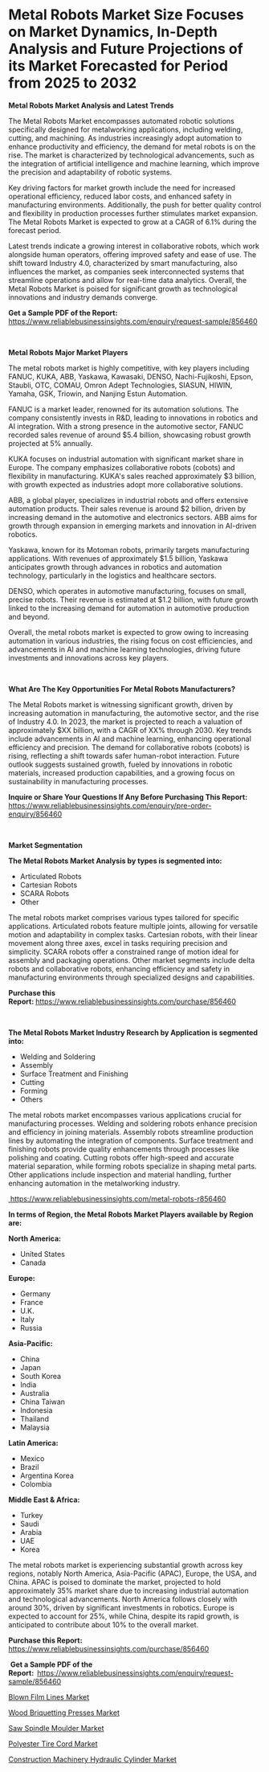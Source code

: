 <p><h1>Metal Robots Market Size Focuses on Market Dynamics, In-Depth Analysis and Future Projections of its Market Forecasted for Period from 2025 to 2032</h1></p><p><strong>Metal Robots Market Analysis and Latest Trends</strong></p>
<p><p>The Metal Robots Market encompasses automated robotic solutions specifically designed for metalworking applications, including welding, cutting, and machining. As industries increasingly adopt automation to enhance productivity and efficiency, the demand for metal robots is on the rise. The market is characterized by technological advancements, such as the integration of artificial intelligence and machine learning, which improve the precision and adaptability of robotic systems.</p><p>Key driving factors for market growth include the need for increased operational efficiency, reduced labor costs, and enhanced safety in manufacturing environments. Additionally, the push for better quality control and flexibility in production processes further stimulates market expansion. The Metal Robots Market is expected to grow at a CAGR of 6.1% during the forecast period. </p><p>Latest trends indicate a growing interest in collaborative robots, which work alongside human operators, offering improved safety and ease of use. The shift toward Industry 4.0, characterized by smart manufacturing, also influences the market, as companies seek interconnected systems that streamline operations and allow for real-time data analytics. Overall, the Metal Robots Market is poised for significant growth as technological innovations and industry demands converge.</p></p>
<p><strong>Get a Sample PDF of the Report:&nbsp;</strong> <a href="https://www.reliablebusinessinsights.com/enquiry/request-sample/856460?utm_campaign=117&utm_medium=2&utm_source=Github&utm_content=ia&utm_term=17022025&utm_id=metal-robots">https://www.reliablebusinessinsights.com/enquiry/request-sample/856460</a></p>
<p>&nbsp;</p>
<p><strong>Metal Robots Major Market Players</strong></p>
<p><p>The metal robots market is highly competitive, with key players including FANUC, KUKA, ABB, Yaskawa, Kawasaki, DENSO, Nachi-Fujikoshi, Epson, Staubli, OTC, COMAU, Omron Adept Technologies, SIASUN, HIWIN, Yamaha, GSK, Triowin, and Nanjing Estun Automation. </p><p>FANUC is a market leader, renowned for its automation solutions. The company consistently invests in R&D, leading to innovations in robotics and AI integration. With a strong presence in the automotive sector, FANUC recorded sales revenue of around $5.4 billion, showcasing robust growth projected at 5% annually.</p><p>KUKA focuses on industrial automation with significant market share in Europe. The company emphasizes collaborative robots (cobots) and flexibility in manufacturing. KUKA's sales reached approximately $3 billion, with growth expected as industries adopt more collaborative solutions.</p><p>ABB, a global player, specializes in industrial robots and offers extensive automation products. Their sales revenue is around $2 billion, driven by increasing demand in the automotive and electronics sectors. ABB aims for growth through expansion in emerging markets and innovation in AI-driven robotics.</p><p>Yaskawa, known for its Motoman robots, primarily targets manufacturing applications. With revenues of approximately $1.5 billion, Yaskawa anticipates growth through advances in robotics and automation technology, particularly in the logistics and healthcare sectors.</p><p>DENSO, which operates in automotive manufacturing, focuses on small, precise robots. Their revenue is estimated at $1.2 billion, with future growth linked to the increasing demand for automation in automotive production and beyond.</p><p>Overall, the metal robots market is expected to grow owing to increasing automation in various industries, the rising focus on cost efficiencies, and advancements in AI and machine learning technologies, driving future investments and innovations across key players.</p></p>
<p>&nbsp;</p>
<p><strong>What Are The Key Opportunities For Metal Robots Manufacturers?</strong></p>
<p><p>The Metal Robots market is witnessing significant growth, driven by increasing automation in manufacturing, the automotive sector, and the rise of Industry 4.0. In 2023, the market is projected to reach a valuation of approximately $XX billion, with a CAGR of XX% through 2030. Key trends include advancements in AI and machine learning, enhancing operational efficiency and precision. The demand for collaborative robots (cobots) is rising, reflecting a shift towards safer human-robot interaction. Future outlook suggests sustained growth, fueled by innovations in robotic materials, increased production capabilities, and a growing focus on sustainability in manufacturing processes.</p></p>
<p><strong>Inquire or Share Your Questions If Any Before Purchasing This Report:</strong> <a href="https://www.reliablebusinessinsights.com/enquiry/pre-order-enquiry/856460?utm_campaign=117&utm_medium=2&utm_source=Github&utm_content=ia&utm_term=17022025&utm_id=metal-robots">https://www.reliablebusinessinsights.com/enquiry/pre-order-enquiry/856460</a></p>
<p>&nbsp;</p>
<p><strong>Market Segmentation</strong></p>
<p><strong>The Metal Robots Market Analysis by types is segmented into:</strong></p>
<p><ul><li>Articulated Robots</li><li>Cartesian Robots</li><li>SCARA Robots</li><li>Other</li></ul></p>
<p><p>The metal robots market comprises various types tailored for specific applications. Articulated robots feature multiple joints, allowing for versatile motion and adaptability in complex tasks. Cartesian robots, with their linear movement along three axes, excel in tasks requiring precision and simplicity. SCARA robots offer a constrained range of motion ideal for assembly and packaging operations. Other market segments include delta robots and collaborative robots, enhancing efficiency and safety in manufacturing environments through specialized designs and capabilities.</p></p>
<p><strong>Purchase this Report:&nbsp;</strong><a href="https://www.reliablebusinessinsights.com/purchase/856460?utm_campaign=117&utm_medium=2&utm_source=Github&utm_content=ia&utm_term=17022025&utm_id=metal-robots">https://www.reliablebusinessinsights.com/purchase/856460</a></p>
<p>&nbsp;</p>
<p><strong>The Metal Robots Market Industry Research by Application is segmented into:</strong></p>
<p><ul><li>Welding and Soldering</li><li>Assembly</li><li>Surface Treatment and Finishing</li><li>Cutting</li><li>Forming</li><li>Others</li></ul></p>
<p><p>The metal robots market encompasses various applications crucial for manufacturing processes. Welding and soldering robots enhance precision and efficiency in joining materials. Assembly robots streamline production lines by automating the integration of components. Surface treatment and finishing robots provide quality enhancements through processes like polishing and coating. Cutting robots offer high-speed and accurate material separation, while forming robots specialize in shaping metal parts. Other applications include inspection and material handling, further enhancing automation in the metalworking industry.</p></p>
<p><a href="https://www.reliablebusinessinsights.com/metal-robots-r856460?utm_campaign=117&utm_medium=2&utm_source=Github&utm_content=ia&utm_term=17022025&utm_id=metal-robots">&nbsp;https://www.reliablebusinessinsights.com/metal-robots-r856460</a></p>
<p><strong>In terms of Region, the Metal Robots Market Players available by Region are:</strong></p>
<p>
    <p> <strong> North America: </strong>
        <ul>
            <li>United States</li>
            <li>Canada</li>
        </ul>
        </p> 
    <p> <strong> Europe: </strong>
        <ul>
            <li>Germany</li>
            <li>France</li>
            <li>U.K.</li>
            <li>Italy</li>
            <li>Russia</li>
        </ul>
        </p> 
    <p> <strong> Asia-Pacific: </strong>
        <ul>
            <li>China</li>
            <li>Japan</li>
            <li>South Korea</li>
            <li>India</li>
            <li>Australia</li>
            <li>China Taiwan</li>
            <li>Indonesia</li>
            <li>Thailand</li>
            <li>Malaysia</li>
        </ul>
        </p> 
    <p> <strong> Latin America: </strong>
        <ul>
            <li>Mexico</li>
            <li>Brazil</li>
            <li>Argentina Korea</li>
            <li>Colombia</li>
        </ul>
        </p> 
    <p> <strong> Middle East & Africa: </strong>
        <ul>
            <li>Turkey</li>
            <li>Saudi</li>
            <li>Arabia</li>
            <li>UAE</li>
            <li>Korea</li>
        </ul>
    </p>
    </p>
<p><p>The metal robots market is experiencing substantial growth across key regions, notably North America, Asia-Pacific (APAC), Europe, the USA, and China. APAC is poised to dominate the market, projected to hold approximately 35% market share due to increasing industrial automation and technological advancements. North America follows closely with around 30%, driven by significant investments in robotics. Europe is expected to account for 25%, while China, despite its rapid growth, is anticipated to contribute about 10% to the overall market.</p></p>
<p><strong>Purchase this Report: </strong><a href="https://www.reliablebusinessinsights.com/purchase/856460?utm_campaign=117&utm_medium=2&utm_source=Github&utm_content=ia&utm_term=17022025&utm_id=metal-robots">https://www.reliablebusinessinsights.com/purchase/856460</a></p>
<p>&nbsp;<strong>Get a Sample PDF of the Report:&nbsp;&nbsp;</strong><a href="https://www.reliablebusinessinsights.com/enquiry/request-sample/856460?utm_campaign=117&utm_medium=2&utm_source=Github&utm_content=ia&utm_term=17022025&utm_id=metal-robots">https://www.reliablebusinessinsights.com/enquiry/request-sample/856460</a></p>
<p><strong></strong></p>
<p><p><a href="https://github.com/aoiniyaloz/Market-Research-Report-List-1/blob/main/blown-film-lines-market.md?utm_campaign=117&utm_medium=2&utm_source=Github&utm_content=ia&utm_term=17022025&utm_id=metal-robots">Blown Film Lines Market</a></p><p><a href="https://github.com/voetzeszuh/Market-Research-Report-List-1/blob/main/wood-briquetting-presses-market.md?utm_campaign=117&utm_medium=2&utm_source=Github&utm_content=ia&utm_term=17022025&utm_id=metal-robots">Wood Briquetting Presses Market</a></p><p><a href="https://github.com/itayjedhe/Market-Research-Report-List-1/blob/main/saw-spindle-moulder-market.md?utm_campaign=117&utm_medium=2&utm_source=Github&utm_content=ia&utm_term=17022025&utm_id=metal-robots">Saw Spindle Moulder Market</a></p><p><a href="https://github.com/celpabembes/Market-Research-Report-List-1/blob/main/polyester-tire-cord-market.md?utm_campaign=117&utm_medium=2&utm_source=Github&utm_content=ia&utm_term=17022025&utm_id=metal-robots">Polyester Tire Cord Market</a></p><p><a href="https://github.com/sandoyjonet/Market-Research-Report-List-1/blob/main/construction-machinery-hydraulic-cylinder-market.md?utm_campaign=117&utm_medium=2&utm_source=Github&utm_content=ia&utm_term=17022025&utm_id=metal-robots">Construction Machinery Hydraulic Cylinder Market</a></p></p>